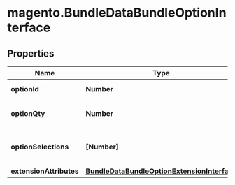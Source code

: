 # magento.BundleDataBundleOptionInterface

## Properties
Name | Type | Description | Notes
------------ | ------------- | ------------- | -------------
**optionId** | **Number** | Bundle option id. | 
**optionQty** | **Number** | Bundle option quantity. | 
**optionSelections** | **[Number]** | Bundle option selection ids. | 
**extensionAttributes** | [**BundleDataBundleOptionExtensionInterface**](BundleDataBundleOptionExtensionInterface.md) |  | [optional] 


